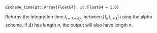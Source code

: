 ```
αscheme_time(Δt::Array{Float64}; ρ::Float64 = 1.0)
```

Returns the integration time $t_{i+1-\alpha_{f_2}}$ between $[t_i, t_{i+1}]$ using the alpha scheme.  If $\Delta t$ has length $n$, the output will also have length $n$. 
